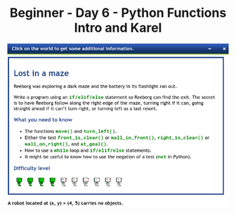 <h1 align=center>Beginner - Day 6 - Python Functions Intro and Karel</h1>

<p align=center>
<img src=day6_screen.png>
</p>